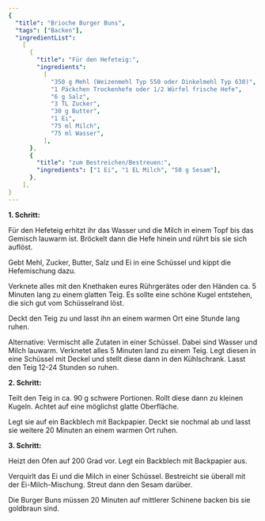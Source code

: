 ```yaml
---
{
  "title": "Brioche Burger Buns",
  "tags": ["Backen"],
  "ingredientList":
    [
      {
        "title": "Für den Hefeteig:",
        "ingredients":
          [
            "350 g Mehl (Weizenmehl Typ 550 oder Dinkelmehl Typ 630)",
            "1 Päckchen Trockenhefe oder 1/2 Würfel frische Hefe",
            "6 g Salz",
            "3 TL Zucker",
            "30 g Butter",
            "1 Ei",
            "75 ml Milch",
            "75 ml Wasser",
          ],
      },
      {
        "title": "zum Bestreichen/Bestreuen:",
        "ingredients": ["1 Ei", "1 EL Milch", "50 g Sesam"],
      },
    ],
}
---
```


**1. Schritt:**

Für den Hefeteig erhitzt ihr das Wasser und die Milch in einem Topf bis das Gemisch lauwarm ist. Bröckelt dann die Hefe hinein und rührt bis sie sich auflöst.

Gebt Mehl, Zucker, Butter, Salz und Ei in eine Schüssel und kippt die Hefemischung dazu.

Verknete alles mit den Knethaken eures Rührgerätes oder den Händen ca. 5 Minuten lang zu einem glatten Teig. Es sollte eine schöne Kugel entstehen, die sich gut vom Schüsselrand löst.

Deckt den Teig zu und lasst ihn an einem warmen Ort eine Stunde lang ruhen.

Alternative:
Vermischt alle Zutaten in einer Schüssel. Dabei sind Wasser und Milch lauwarm. Verknetet alles 5 Minuten land zu einem Teig. Legt diesen in eine Schüssel mit Deckel und stellt diese dann in den Kühlschrank. Lasst den Teig 12-24 Stunden so ruhen.

**2. Schritt:**

Teilt den Teig in ca. 90 g schwere Portionen. Rollt diese dann zu kleinen Kugeln. Achtet auf eine möglichst glatte Oberfläche.

Legt sie auf ein Backblech mit Backpapier. Deckt sie nochmal ab und lasst sie weitere 20 Minuten an einem warmen Ort ruhen.

**3. Schritt:**

Heizt den Ofen auf 200 Grad vor. Legt ein Backblech mit Backpapier aus.

Verquirlt das Ei und die Milch in einer Schüssel. Bestreicht sie überall mit der Ei-Milch-Mischung. Streut dann den Sesam darüber.

Die Burger Buns müssen 20 Minuten auf mittlerer Schinene backen bis sie goldbraun sind.

